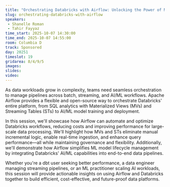 ```yaml
---
title: "Orchestrating Databricks with Airflow: Unlocking the Power of MVs, Streaming Tables, and AI"
slug: orchestrating-databricks-with-airflow
speakers:
 - Shanelle Roman
 - Tahir Fayyaz
time_start: 2025-10-07 14:30:00
time_end: 2025-10-07 14:55:00
room: Columbia D
track: Sponsored
day: 20251
timeslot: 19
gridarea: 8/4/9/5
images: 
slides:
video:
---
```


As data workloads grow in complexity, teams need seamless orchestration to manage pipelines across batch, streaming, and AI/ML workflows. Apache Airflow provides a flexible and open-source way to orchestrate Databricks' entire platform, from SQL analytics with Materialized Views (MVs) and Streaming Tables (STs) to AI/ML model training and deployment.

In this session, we'll showcase how Airflow can automate and optimize Databricks workflows, reducing costs and improving performance for large-scale data processing. We'll highlight how MVs and STs eliminate manual incremental logic, enable real-time ingestion, and enhance query performance—all while maintaining governance and flexibility. Additionally, we'll demonstrate how Airflow simplifies ML model lifecycle management by integrating Databricks' AI/ML capabilities into end-to-end data pipelines.

Whether you're a dbt user seeking better performance, a data engineer managing streaming pipelines, or an ML practitioner scaling AI workloads, this session will provide actionable insights on using Airflow and Databricks together to build efficient, cost-effective, and future-proof data platforms.